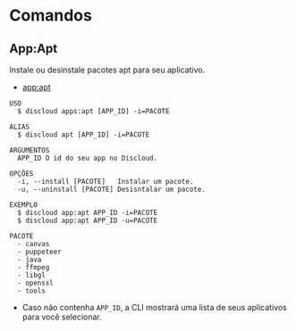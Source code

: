 # Comandos

## App:Apt

Instale ou desinstale pacotes apt para seu aplicativo.

- [app:apt](#appapt)

```sh-session
USO
  $ discloud apps:apt [APP_ID] -i=PACOTE

ALIAS
  $ discloud apt [APP_ID] -i=PACOTE

ARGUMENTOS
  APP_ID O id do seu app no ​​Discloud.

OPÇÕES
  -i, --install [PACOTE]   Instalar um pacote.
  -u, --uninstall [PACOTE] Desisntalar um pacote.

EXEMPLO
  $ discloud app:apt APP_ID -i=PACOTE
  $ discloud app:apt APP_ID -u=PACOTE

PACOTE
  - canvas
  - puppeteer
  - java
  - ffmpeg
  - libgl
  - openssl
  - tools
```

- Caso não contenha `APP_ID`, a CLI mostrará uma lista de seus aplicativos para você selecionar.
